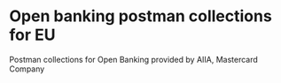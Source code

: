 # Open banking postman collections for EU
Postman collections for Open Banking provided by AIIA, Mastercard Company
